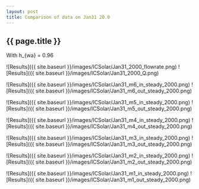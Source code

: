 ```yaml
---
layout: post
title: Comparison of data on Jan31 20.0
---
```

{{ page.title }}
-----------------
With h_{wa} = 0.96

![Results]({{ site.baseurl }}/images/ICSolar/Jan31_2000_flowrate.png) ![Results]({{ site.baseurl }}/images/ICSolar/Jan31_2000_Q.png)

![Results]({{ site.baseurl }}/images/ICSolar/Jan31_m6_in_steady_2000.png) ![Results]({{ site.baseurl }}/images/ICSolar/Jan31_m6_out_steady_2000.png)

![Results]({{ site.baseurl }}/images/ICSolar/Jan31_m5_in_steady_2000.png) ![Results]({{ site.baseurl }}/images/ICSolar/Jan31_m5_out_steady_2000.png)

![Results]({{ site.baseurl }}/images/ICSolar/Jan31_m4_in_steady_2000.png) ![Results]({{ site.baseurl }}/images/ICSolar/Jan31_m4_out_steady_2000.png)

![Results]({{ site.baseurl }}/images/ICSolar/Jan31_m3_in_steady_2000.png) ![Results]({{ site.baseurl }}/images/ICSolar/Jan31_m3_out_steady_2000.png)

![Results]({{ site.baseurl }}/images/ICSolar/Jan31_m2_in_steady_2000.png) ![Results]({{ site.baseurl }}/images/ICSolar/Jan31_m2_out_steady_2000.png)

![Results]({{ site.baseurl }}/images/ICSolar/Jan31_m1_in_steady_2000.png) ![Results]({{ site.baseurl }}/images/ICSolar/Jan31_m1_out_steady_2000.png)

